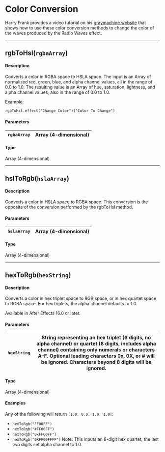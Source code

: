 # Color Conversion

Harry Frank provides a video tutorial on his [graymachine website](http://www.graymachine.com/tutorials/rgb-to-hsl-expressions/) that shows how to use these color conversion methods to change the color of the waves produced by the Radio Waves effect.

---

## rgbToHsl(`rgbaArray`)

#### Description

Converts a color in RGBA space to HSLA space. The input is an Array of normalized red, green, blue, and alpha channel values, all in the range of 0.0 to 1.0. The resulting value is an Array of hue, saturation, lightness, and alpha channel values, also in the range of 0.0 to 1.0.

Example:

```default
rgbToHsl.effect("Change Color")("Color To Change")
```

#### Parameters

| `rgbaArray`   | Array (4-dimensional)   |
|---------------|-------------------------|

#### Type

Array (4-dimensional)

---

## hslToRgb(`hslaArray`)

#### Description

Converts a color in HSLA space to RGBA space. This conversion is the opposite of the conversion performed by the rgbToHsl method.

#### Parameters

| `hslaArray`   | Array (4-dimensional)   |
|---------------|-------------------------|

#### Type

Array (4-dimensional)

---

## hexToRgb(`hexString`)

#### Description

Converts a color in hex triplet space to RGB space, or in hex quartet space to RGBA space. For hex triplets, the alpha channel defaults to 1.0.

Available in After Effects 16.0 or later.

#### Parameters

| `hexString`   | String representing an hex triplet (6 digits, no alpha channel) or quartet (8 digits, includes alpha channel) containing only numerals or characters A–F. Optional leading characters 0x, 0X, or # will be ignored. Characters beyond 8 digits will be ignored.   |
|---------------|-------------------------------------------------------------------------------------------------------------------------------------------------------------------------------------------------------------------------------------------------------------------|

#### Type

Array (4-dimensional)

#### Examples

Any of the following will return `[1.0, 0.0, 1.0, 1.0]`:

- `hexToRgb("FF00FF")`
- `hexToRgb("#FF00FF")`
- `hexToRgb("0xFF00FF")`
- `hexToRgb("0XFF00FFFF")` Note: This inputs an 8-digit hex quartet; the last two digits set alpha channel to 1.0.
